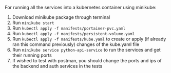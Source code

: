 For running all the services into a kubernetes container using minikube:
1. Download minikube package through terminal
2. Run `minikube start`
3. Run `kubectl apply -f manifests/portainer-pvc.yaml`
4. Run `kubectl apply -f manifests/persistent-volume.yaml`
5. Run `kubectl apply -f manifests/kube.yaml` to create or apply (if already ran this command previously) changes of the kube.yaml file
6. Run `minikube service python-api-service` to run the services and get their running ports
7. If wished to test with postman, you should change the ports and ips of the backend and auth services in the tests